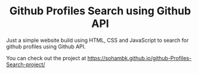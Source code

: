 <h1 align="center">Github Profiles Search using Github API </h1>
  
 <p>Just a simple website build using HTML, CSS and JavaScript to search for github profiles using Github API.
  
   You can check out the project at https://sohambk.github.io/github-Profiles-Search-project/ </p>
